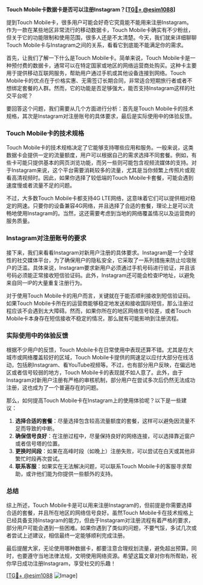 **Touch Mobile卡数据卡是否可以注册Instagram？[[TG💪+ @esim1088](https://t.me/s/esim1088)]**

提到Touch Mobile卡，很多用户可能会好奇它究竟能不能用来注册Instagram。作为一款在某些地区非常流行的移动数据卡，Touch Mobile卡确实有不少粉丝，但关于它的功能限制和使用范围，很多人还是不太清楚。今天，我们就来详细聊聊Touch Mobile卡与Instagram之间的关系，看看它到底能不能满足你的需求。

首先，让我们了解一下什么是Touch Mobile卡。简单来说，Touch Mobile卡是一种预付费的数据卡，通常可以在特定国家或地区的网络运营商处购买。这种卡主要用于提供移动互联网服务，帮助用户通过手机或其他设备连接到网络。Touch Mobile卡的优点在于价格实惠、无需签订长期合同，非常适合短期旅行者或者不想绑定套餐的人群。然而，它的功能是否足够强大，能否支持Instagram这样的社交平台呢？

要回答这个问题，我们需要从几个方面进行分析：首先是Touch Mobile卡的技术规格，其次是Instagram对注册账号的具体要求，最后是实际使用中的体验反馈。

### **Touch Mobile卡的技术规格**

Touch Mobile卡的技术规格决定了它能够支持哪些应用和服务。一般来说，这类数据卡会提供一定的流量额度，用户可以根据自己的需求选择不同套餐。例如，有些卡可能只提供基本的网页浏览功能，而另一些则可能包含视频流媒体的支持。对于Instagram来说，这个平台需要消耗较多的流量，尤其是当你频繁上传照片或观看高清视频时。因此，如果你选择了较低端的Touch Mobile卡套餐，可能会遇到速度慢或者流量不足的问题。

不过，大多数Touch Mobile卡都支持4G LTE网络，这意味着它们可以提供相对稳定的网速。只要你的设备兼容4G网络，并且选择了合适的套餐，理论上是可以流畅地使用Instagram的。当然，这还需要考虑到当地的网络覆盖情况以及运营商的服务质量。

### **Instagram对注册账号的要求**

接下来，我们来看看Instagram对新用户注册的具体要求。Instagram是一个全球性的社交媒体平台，为了确保用户的隐私安全，它采取了一系列措施来防止垃圾账户的泛滥。具体来说，Instagram要求新用户必须通过手机号码进行验证，并且该号码必须能正常接收短信验证码。此外，Instagram还可能会检查IP地址，以避免来自同一IP的大量重复注册行为。

对于使用Touch Mobile卡的用户而言，关键就在于能否顺利接收到短信验证码。如果Touch Mobile卡所在的运营商能够稳定地发送和接收国际短信，那么注册过程应该不会遇到太大障碍。然而，如果你所在的地区网络信号较差，或者Touch Mobile卡本身存在短信接收不稳定的情况，那么就有可能影响到注册流程。

### **实际使用中的体验反馈**

根据不少用户的反馈，Touch Mobile卡在日常使用中表现还算不错。尤其是在大城市或网络覆盖较好的区域，Touch Mobile卡提供的网速足以应付大部分在线活动，包括刷Instagram、看YouTube视频等。不过，也有部分用户反映，在偏远地区或者信号较弱的地方，Touch Mobile卡的表现就不如人意了。此外，由于Instagram对新用户注册有严格的审核机制，部分用户在尝试多次后仍然无法成功注册，这也成为了一个普遍存在的问题。

那么，如何提高Touch Mobile卡在Instagram上的使用体验呢？以下是一些建议：

1. **选择合适的套餐**：尽量选择包含较高流量额度的套餐，这样可以避免因流量不足而导致的中断。
2. **确保信号良好**：在注册过程中，尽量保持良好的网络连接，可以选择靠近窗户或者信号塔的位置。
3. **更换时间段**：如果在高峰时段（如晚上）注册失败，可以尝试在白天或其他非繁忙时段再次尝试。
4. **联系客服**：如果实在无法解决问题，可以联系Touch Mobile卡的客服寻求帮助，或许他们能为你提供一些额外的支持。

### **总结**

综上所述，Touch Mobile卡是可以用来注册Instagram的，但前提是你需要选择合适的套餐，并且所在地区的网络信号良好。虽然Touch Mobile卡在技术规格上已经具备支持Instagram的能力，但由于Instagram对注册流程有着严格的要求，部分用户可能会遇到一些困难。如果你遇到了类似的问题，不要气馁，多试几次或者尝试上述建议，相信最终一定能够顺利完成注册。

最后提醒大家，无论使用哪种数据卡，都要注意合理规划流量，避免超出预算。同时，也要遵守当地法律法规，文明使用网络资源。希望这篇文章对你有所帮助，祝你早日成功注册Instagram，享受社交的乐趣！

[[TG💪+ @esim1088](https://t.me/s/esim1088) ![Image](https://i.postimg.cc/4NQfJmqS/Snipaste-2025-05-13-00-14-12.png)]